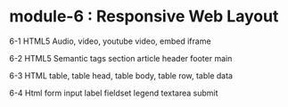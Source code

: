 # module-6 : Responsive Web Layout
6-1 HTML5 Audio, video, youtube video, embed iframe

6-2 HTML5 Semantic tags section article header footer main

6-3 HTML table, table head, table body, table row, table data

6-4 Html form input label fieldset legend textarea submit


